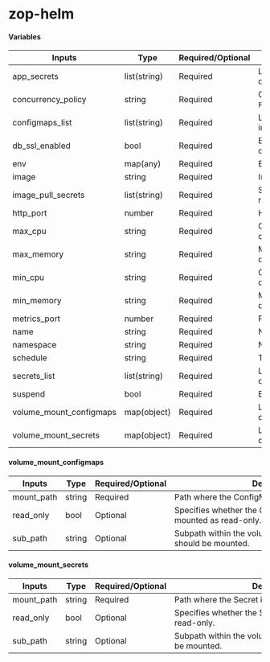 # zop-helm

#### Variables
| Inputs                   | Type         | Required/Optional | <div style="width:400px">Description</div>                                                        | Default |
|--------------------------|--------------|-------------------|-----------------------------------------------------------------------------------------------------|---------|
| app_secrets              | list(string) | Required          | List of secrets from where the env should be injected onto container                              |         |
| concurrency_policy       | string       | Required          | Concurrency Policy of a CronJob. Accepted values `Forbid`, `Replace` and `Allow`                   |         |
| configmaps_list          | list(string) | Required          | List of configmaps from where the env should be injected onto container                            |         |
| db_ssl_enabled           | bool         | Required          | Boolean value whether to mount the DB SSL secrets on the container or not                          |         |
| env                      | map(any)     | Required          | Environment variables to be defined for a container                                               |         |
| image                    | string       | Required          | Image to be used for deployment                                                                   |         |
| image_pull_secrets       | list(string) | Required          | Secrets to pull the images from the container registries                                           |         |
| http_port                | number       | Required          | HTTP Port number to be used                                                                       |         |
| max_cpu                  | string       | Required          | CPU limit for a container, values should be defined only in `millicpu` measure                     |         |
| max_memory               | string       | Required          | Memory limit for a container, values should be defined only in `Mi` measure                        |         |
| min_cpu                  | string       | Required          | CPU request for a container, values should be defined only in `millicpu` measure                   |         |
| min_memory               | string       | Required          | Memory request for a container, values should be defined only in `Mi` measure                      |         |
| metrics_port             | number       | Required          | Port number to be used for metrics                                                                |         |
| name                     | string       | Required          | Name of the service                                                                               |         |
| namespace                | string       | Required          | Namespace where the resources should be created                                                    |         |
| schedule                 | string       | Required          | The scheduled time for a cron                                                                      |         |
| secrets_list             | list(string) | Required          | List of secrets from where the env should be injected onto container                              |         |
| suspend                  | bool         | Required          | Either to suspend execution of Jobs for a CronJob                                                   |         |
| volume_mount_configmaps  | map(object) | Required          | List of configmaps that should be mounted onto the container                                      |         |
| volume_mount_secrets     | map(object) | Required          | List of secrets that should be mounted onto the container                                        |         |

#### volume_mount_configmaps
| Inputs              | Type                  | Required/Optional | <div style="width:400px">Description</div>                                           | Default |
|---------------------|-----------------------|-------------------|----------------------------------------------------------------------------------------|---------|
| mount_path          | string                | Required          | Path where the ConfigMap is mounted in the volume.                                    |         |
| read_only           | bool                  | Optional          | Specifies whether the ConfigMap should be mounted as read-only.                       |  |
| sub_path            | string                | Optional          | Subpath within the volume where the ConfigMap should be mounted.                      |         |

#### volume_mount_secrets
| Inputs              | Type                  | Required/Optional | <div style="width:400px">Description</div>                                           | Default |
|---------------------|-----------------------|-------------------|----------------------------------------------------------------------------------------|---------|
| mount_path          | string                | Required          | Path where the Secret is mounted in the volume.                                       |         |
| read_only           | bool                  | Optional          | Specifies whether the Secret should be mounted as read-only.                          |  |
| sub_path            | string                | Optional          | Subpath within the volume where the Secret should be mounted.                         |         |
